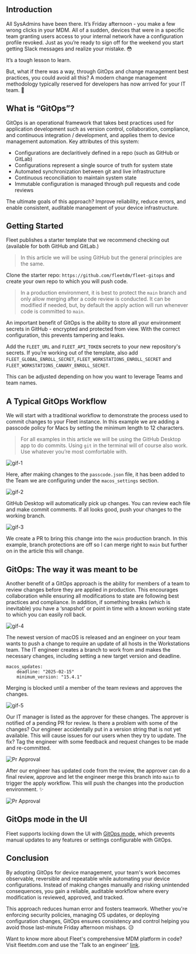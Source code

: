 ## Introduction

All SysAdmins have been there. It’s Friday afternoon - you make a few wrong clicks in your MDM. All of a sudden, devices that were in a specific team granting users access to your internal network have a configuration profile revoked. Just as you’re ready to sign off for the weekend you start getting Slack messages and realize your mistake. 😳

It’s a tough lesson to learn. 

But, what if there was a way, through GitOps and change management best practices, you could avoid all this? A modern change management methodology typically reserved for developers has now arrived for your IT team. 🛬

## What is “GitOps”?

GitOps is an operational framework that takes best practices used for application development such as version control, collaboration, compliance, and continuous integration / development, and applies them to device management automation. Key attributes of this system:

- Configurations are declaritively defined in a repo (such as GitHub or GitLab)
- Configurations represent a single source of truth for system state
- Automated synchronization between git and live infrastructure
- Continuous reconciliation to maintain system state
- Immutable configuration is managed through pull requests and code reviews

The ultimate goals of this approach? Improve reliability, reduce errors, and enable consistent, auditable management of your device infrastructure. 

## Getting Started 

Fleet publishes a starter template that we recommend checking out (available for both GitHub and GitLab.) 

> In this article we will be using GitHub but the general principles are the same. 

Clone the starter repo: `https://github.com/fleetdm/fleet-gitops` and create your own repo to which you will push code. 

> In a production environment, it is best to protect the `main` branch and only allow merging after a code review is conducted. It can be modified if needed, but, by default the apply action will run whenever code is committed to `main`.

An important benefit of GitOps is the ability to store all your environment secrets in GitHub - encrypted and protected from view. With the correct configuration, this prevents tampering and leaks.

Add the `FLEET_URL` and `FLEET_API_TOKEN` secrets to your new repository's secrets. If you’re working out of the template, also add `FLEET_GLOBAL_ENROLL_SECRET`, `FLEET_WORKSTATIONS_ENROLL_SECRET` and `FLEET_WORKSTATIONS_CANARY_ENROLL_SECRET`.

This can be adjusted depending on how you want to leverage Teams and team names.

## A Typical GitOps Workflow

We will start with a traditional workflow to demonstrate the process used to commit changes to your Fleet instance. In this example we are adding a passcode policy for Macs by setting the minimum length to 12 characters. 

> For all examples in this article we will be using the GitHub Desktop app to do commits. Using `git` in the terminal will of course also work. Use whatever you’re most comfortable with.

![gif-1](../website/assets/images/articles/preventing-mistakes-1-711x385@2x.gif)

Here, after making changes to the `passcode.json` file, it has been added to the Team we are configuring under the `macos_settings` section.

![gif-2](../website/assets/images/articles/preventing-mistakes-2-480x270@2x.gif)

GitHub Desktop will automatically pick up changes. You can review each file and make commit comments. If all looks good, push your changes to the working branch.

![gif-3](../website/assets/images/articles/preventing-mistakes-3-711x385@2x.gif)

We create a PR to bring this change into the `main` production branch. In this example, branch protections are off so I can merge right to `main` but further on in the article this will change. 

## GitOps: The way it was meant to be

Another benefit of a GitOps approach is the ability for members of a team to review changes before they are applied in production. This encourages collaboration while ensuring all modifications to state are following best practices and compliance. In addition, if something breaks (which is inevitable) you have a ‘snapshot’ or point in time with a known working state to which you can easily roll back.

![gif-4](../website/assets/images/articles/preventing-mistakes-4-480x270@2x.gif)

The newest version of macOS is released and an engineer on your team wants to push a change to require an update of all hosts in the Workstations team. The IT engineer creates a branch to work from and makes the necessary changes, including setting a new target version and deadline.

```
macos_updates:
    deadline: "2025-02-15"
    minimum_version: "15.4.1"
```

Merging is blocked until a member of the team reviews and approves the changes. 

![gif-5](../website/assets/images/articles/preventing-mistakes-5-480x270@2x.gif)

Our IT manager is listed as the approver for these changes. The approver is notified of a pending PR for review. Is there a problem with some of the changes? Our engineer accidentally put in a version string that is not yet available. This will cause issues for our users when they try to update. The fix? Tag the engineer with some feedback and request changes to be made and re-committed. 

![Pr Approval](../website/assets/images/articles/pr-approval-921x475@2x.jpg)

After our engineer has updated code from the review, the approver can do a final review, approve and let the engineer merge this branch into `main` to trigger the apply workflow. This will push the changes into the production environment. ✨

![Pr Approval](../website/assets/images/articles/pr-approval-2-933x483@2x.jpg)

## GitOps mode in the UI
Fleet supports locking down the UI with [GitOps mode](https://fleetdm.com/guides/articles/gitops-mode), which prevents manual updates to any features or
settings configurable with GitOps.

## Conclusion

By adopting GitOps for device management, your team's work becomes observable, reversible and repeatable while automating your device configurations. Instead of making changes manually and risking unintended consequences, you gain a reliable, auditable workflow where every modification is reviewed, approved, and tracked.

This approach reduces human error and fosters teamwork. Whether you're enforcing security policies, managing OS updates, or deploying configuration changes, GitOps ensures consistency and control helping you avoid those last-minute Friday afternoon mishaps. 😥

Want to know more about Fleet's comprehensive MDM platform in code? Visit fleetdm.com and use the 'Talk to an engineer' [link](https://fleetdm.com/contact).

<meta name="articleTitle" value="Preventing Mistakes with GitOps">
<meta name="authorFullName" value="Harrison Ravazzolo">
<meta name="authorGitHubUsername" value="harrisonravazzolo">
<meta name="category" value="guides">
<meta name="publishedOn" value="2025-02-12">
<meta name="description" value="Use GitOps to manage your infrastructure in code and prevent mistakes">
